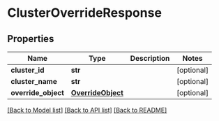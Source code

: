 # ClusterOverrideResponse

## Properties
Name | Type | Description | Notes
------------ | ------------- | ------------- | -------------
**cluster_id** | **str** |  | [optional] 
**cluster_name** | **str** |  | [optional] 
**override_object** | [**OverrideObject**](OverrideObject.md) |  | [optional] 

[[Back to Model list]](../README.md#documentation-for-models) [[Back to API list]](../README.md#documentation-for-api-endpoints) [[Back to README]](../README.md)

